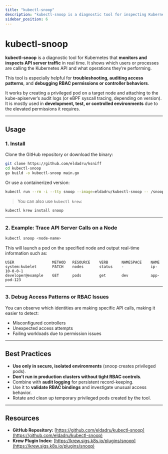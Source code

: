 ```yaml
---
title: "kubectl-snoop"
description: "kubectl-snoop is a diagnostic tool for inspecting Kubernetes API server calls made by other clients in real time."
sidebar_position: 6
---
```


# kubectl-snoop

**kubectl-snoop** is a diagnostic tool for Kubernetes that **monitors and inspects API server traffic** in real time. It shows which users or processes are calling the Kubernetes API and what operations they’re performing.

This tool is especially helpful for **troubleshooting, auditing access patterns**, and **debugging RBAC permissions or controller behaviors**.

It works by creating a privileged pod on a target node and attaching to the kube-apiserver’s audit logs (or eBPF syscall tracing, depending on version). It is mostly used in **development, test, or controlled environments** due to the elevated permissions it requires.

---

## Usage

### 1. Install

Clone the GitHub repository or download the binary:

```bash
git clone https://github.com/eldadru/ksniff
cd kubectl-snoop
go build -o kubectl-snoop main.go
```

Or use a containerized version:

```bash
kubectl run --rm -i --tty snoop --image=eldadru/kubectl-snoop -- /snoop
```

> You can also use `kubectl krew`:

```bash
kubectl krew install snoop
```

---

### 2. Example: Trace API Server Calls on a Node

```bash
kubectl snoop <node-name>
```

This will launch a pod on the specified node and output real-time information such as:

```
USER                 METHOD   RESOURCE    VERB      NAMESPACE    NAME
system:kubelet       PATCH    nodes       status    -            ip-10-0-0-1
developer@example    GET      pods        get       dev          app-pod-123
```

---

### 3. Debug Access Patterns or RBAC Issues

You can observe which identities are making specific API calls, making it easier to detect:

- Misconfigured controllers
- Unexpected access attempts
- Failing workloads due to permission issues

---

## Best Practices

- **Use only in secure, isolated environments** (snoop creates privileged pods).
- **Don’t run in production clusters without tight RBAC controls**.
- Combine with **audit logging** for persistent record-keeping.
- Use it to **validate RBAC bindings** and investigate unusual access behavior.
- Rotate and clean up temporary privileged pods created by the tool.

---

## Resources

- **GitHub Repository:** [https://github.com/eldadru/kubectl-snoop](https://github.com/eldadru/kubectl-snoop)
- **Krew Plugin Index:** [https://krew.sigs.k8s.io/plugins/snoop](https://krew.sigs.k8s.io/plugins/snoop)
